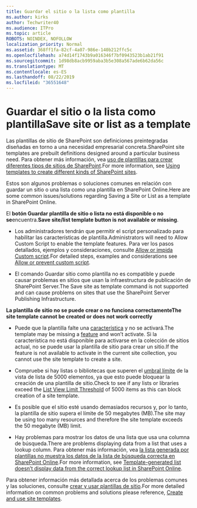 ```yaml
---
title: Guardar el sitio o la lista como plantilla
ms.author: kirks
author: Techwriter40
ms.audience: ITPro
ms.topic: article
ROBOTS: NOINDEX, NOFOLLOW
localization_priority: Normal
ms.assetid: 368ff1fa-82cf-4a07-986e-140b212ffc5c
ms.openlocfilehash: a74d14f1743b9a016346f7bf0943523b1ab21f91
ms.sourcegitcommit: 1d98db8acb9959aba3b5e308a567ade6b62da56c
ms.translationtype: MT
ms.contentlocale: es-ES
ms.lasthandoff: 08/22/2019
ms.locfileid: "36551648"
---
```

# <a name="save-site-or-list-as-a-template"></a><span data-ttu-id="21ab2-102">Guardar el sitio o la lista como plantilla</span><span class="sxs-lookup"><span data-stu-id="21ab2-102">Save site or list as a template</span></span>

<span data-ttu-id="21ab2-103">Las plantillas de sitio de SharePoint son definiciones preintegradas diseñadas en torno a una necesidad empresarial concreta.</span><span class="sxs-lookup"><span data-stu-id="21ab2-103">SharePoint site templates are prebuilt definitions designed around a particular business need.</span></span> <span data-ttu-id="21ab2-104">Para obtener más información, vea [uso de plantillas para crear diferentes tipos de sitios de SharePoint](https://support.office.com/article/using-templates-to-create-different-kinds-of-sharepoint-sites-449eccec-ff99-4cf3-b62e-dcfee37e8da4).</span><span class="sxs-lookup"><span data-stu-id="21ab2-104">For more information, see [Using templates to create different kinds of SharePoint sites](https://support.office.com/article/using-templates-to-create-different-kinds-of-sharepoint-sites-449eccec-ff99-4cf3-b62e-dcfee37e8da4).</span></span>

<span data-ttu-id="21ab2-105">Estos son algunos problemas o soluciones comunes en relación con guardar un sitio o una lista como una plantilla en SharePoint Online.</span><span class="sxs-lookup"><span data-stu-id="21ab2-105">Here are some common issues/solutions regarding Saving a Site or List as a template in SharePoint Online.</span></span>

<span data-ttu-id="21ab2-106">El **botón Guardar plantilla de sitio o lista no está disponible o no se**encuentra.</span><span class="sxs-lookup"><span data-stu-id="21ab2-106">**Save site/list template button is not available or missing**.</span></span> 

- <span data-ttu-id="21ab2-107">Los administradores tendrán que permitir el script personalizado para habilitar las características de plantilla.</span><span class="sxs-lookup"><span data-stu-id="21ab2-107">Administrators will need to Allow Custom Script to enable the template features.</span></span> <span data-ttu-id="21ab2-108">Para ver los pasos detallados, ejemplos y consideraciones, consulte [Allow or impida Custom script](https://docs.microsoft.com/sharepoint/allow-or-prevent-custom-script).</span><span class="sxs-lookup"><span data-stu-id="21ab2-108">For detailed steps, examples and considerations see [Allow or prevent custom script](https://docs.microsoft.com/sharepoint/allow-or-prevent-custom-script).</span></span>


- <span data-ttu-id="21ab2-109">El comando Guardar sitio como plantilla no es compatible y puede causar problemas en sitios que usan la infraestructura de publicación de SharePoint Server.</span><span class="sxs-lookup"><span data-stu-id="21ab2-109">The Save site as template command is not supported and can cause problems on sites that use the SharePoint Server Publishing Infrastructure.</span></span>


<span data-ttu-id="21ab2-110">**La plantilla de sitio no se puede crear o no funciona correctamente**</span><span class="sxs-lookup"><span data-stu-id="21ab2-110">**The site template cannot be created or does not work correctly**</span></span>

- <span data-ttu-id="21ab2-111">Puede que la plantilla falte una [característica](https://social.technet.microsoft.com/wiki/contents/articles/14423.sharepoint-2013-existing-features-guid.aspx) y no se activará.</span><span class="sxs-lookup"><span data-stu-id="21ab2-111">The template may be missing a [feature](https://social.technet.microsoft.com/wiki/contents/articles/14423.sharepoint-2013-existing-features-guid.aspx) and won’t activate.</span></span> <span data-ttu-id="21ab2-112">Si la característica no está disponible para activarse en la colección de sitios actual, no se puede usar la plantilla de sitio para crear un sitio.</span><span class="sxs-lookup"><span data-stu-id="21ab2-112">If the feature is not available to activate in the current site collection, you cannot use the site template to create a site.</span></span>


- <span data-ttu-id="21ab2-113">Compruebe si hay listas o bibliotecas que superen el [umbral límite](https://support.office.com/article/Manage-large-lists-and-libraries-in-SharePoint-B8588DAE-9387-48C2-9248-C24122F07C59) de la vista de lista de 5000 elementos, ya que esto puede bloquear la creación de una plantilla de sitio.</span><span class="sxs-lookup"><span data-stu-id="21ab2-113">Check to see if any lists or libraries exceed the [List View Limit Threshold](https://support.office.com/article/Manage-large-lists-and-libraries-in-SharePoint-B8588DAE-9387-48C2-9248-C24122F07C59) of 5000 items as this can block creation of a site template.</span></span>


- <span data-ttu-id="21ab2-114">Es posible que el sitio esté usando demasiados recursos y, por lo tanto, la plantilla de sitio supera el límite de 50 megabytes (MB).</span><span class="sxs-lookup"><span data-stu-id="21ab2-114">The site may be using too many resources and therefore the site template exceeds the 50 megabyte (MB) limit.</span></span>


- <span data-ttu-id="21ab2-115">Hay problemas para mostrar los datos de una lista que usa una columna de búsqueda.</span><span class="sxs-lookup"><span data-stu-id="21ab2-115">There are problems displaying data from a list that uses a lookup column.</span></span> <span data-ttu-id="21ab2-116">Para obtener más información, vea [la lista generada por plantillas no muestra los datos de la lista de búsqueda correcta en SharePoint Online](https://support.office.com/article/template-generated-list-doesn-t-display-correct-data-for-a-column-in-sharepoint-online-20430b62-e40c-4f6f-8889-aa24e80d605a).</span><span class="sxs-lookup"><span data-stu-id="21ab2-116">For more information, see [Template-generated list doesn’t display data from the correct lookup list in SharePoint Online](https://support.office.com/article/template-generated-list-doesn-t-display-correct-data-for-a-column-in-sharepoint-online-20430b62-e40c-4f6f-8889-aa24e80d605a).</span></span>


<span data-ttu-id="21ab2-117">Para obtener información más detallada acerca de los problemas comunes y las soluciones, consulte [crear y usar plantillas de sitio](https://support.office.com/article/Create-and-use-site-templates-60371B0F-00E0-4C49-A844-34759EBDD989).</span><span class="sxs-lookup"><span data-stu-id="21ab2-117">For more detailed information on common problems and solutions please reference, [Create and use site templates](https://support.office.com/article/Create-and-use-site-templates-60371B0F-00E0-4C49-A844-34759EBDD989).</span></span>

